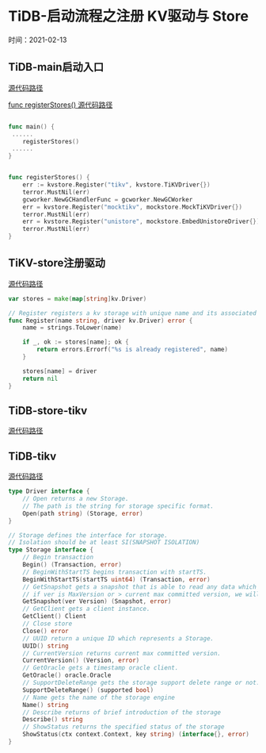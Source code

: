 # TiDB-启动流程之注册 KV驱动与 Store 

时间：2021-02-13   

## TiDB-main启动入口  

[源代码路径](https://github.com/pingcap/tidb/blob/d6a2b9a372edd3638c0ed88e1d2a5e6b702a69ed/tidb-server/main.go#L166)

[func registerStores() 源代码路径](https://github.com/pingcap/tidb/blob/d6a2b9a372edd3638c0ed88e1d2a5e6b702a69ed/tidb-server/main.go#L249)

```go  

func main() {
 ......
	registerStores()
 ......
}


func registerStores() {
	err := kvstore.Register("tikv", kvstore.TiKVDriver{})
	terror.MustNil(err)
	gcworker.NewGCHandlerFunc = gcworker.NewGCWorker
	err = kvstore.Register("mocktikv", mockstore.MockTiKVDriver{})
	terror.MustNil(err)
	err = kvstore.Register("unistore", mockstore.EmbedUnistoreDriver{})
	terror.MustNil(err)
}
```

## TiKV-store注册驱动

[源代码路径](https://github.com/pingcap/tidb/blob/d6a2b9a372edd3638c0ed88e1d2a5e6b702a69ed/store/store.go#L30)

```go
var stores = make(map[string]kv.Driver)

// Register registers a kv storage with unique name and its associated Driver.
func Register(name string, driver kv.Driver) error {
	name = strings.ToLower(name)

	if _, ok := stores[name]; ok {
		return errors.Errorf("%s is already registered", name)
	}

	stores[name] = driver
	return nil
}
```



## TiDB-store-tikv 


[源代码路径](https://github.com/pingcap/tidb/blob/631dbfdc3215a6c448b3e50ed57952f072681cb3/store/tikv/kv.go#L54)


## TiDB-tikv 
[源代码路径](https://github.com/pingcap/tidb/blob/d6a2b9a372edd3638c0ed88e1d2a5e6b702a69ed/kv/kv.go#L457)
```go
type Driver interface {
	// Open returns a new Storage.
	// The path is the string for storage specific format.
	Open(path string) (Storage, error)
}

// Storage defines the interface for storage.
// Isolation should be at least SI(SNAPSHOT ISOLATION)
type Storage interface {
	// Begin transaction
	Begin() (Transaction, error)
	// BeginWithStartTS begins transaction with startTS.
	BeginWithStartTS(startTS uint64) (Transaction, error)
	// GetSnapshot gets a snapshot that is able to read any data which data is <= ver.
	// if ver is MaxVersion or > current max committed version, we will use current version for this snapshot.
	GetSnapshot(ver Version) (Snapshot, error)
	// GetClient gets a client instance.
	GetClient() Client
	// Close store
	Close() error
	// UUID return a unique ID which represents a Storage.
	UUID() string
	// CurrentVersion returns current max committed version.
	CurrentVersion() (Version, error)
	// GetOracle gets a timestamp oracle client.
	GetOracle() oracle.Oracle
	// SupportDeleteRange gets the storage support delete range or not.
	SupportDeleteRange() (supported bool)
	// Name gets the name of the storage engine
	Name() string
	// Describe returns of brief introduction of the storage
	Describe() string
	// ShowStatus returns the specified status of the storage
	ShowStatus(ctx context.Context, key string) (interface{}, error)
}
```



